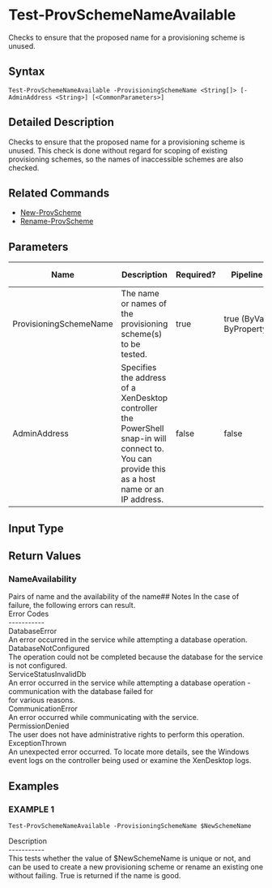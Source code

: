 ﻿# Test-ProvSchemeNameAvailable

   Checks to ensure that the proposed name for a provisioning scheme is unused.

## Syntax
```
Test-ProvSchemeNameAvailable -ProvisioningSchemeName <String[]> [-AdminAddress <String>] [<CommonParameters>]
```

## Detailed Description
   Checks to ensure that the proposed name for a provisioning scheme is unused. This check is done without regard for scoping of existing provisioning schemes, so the names of inaccessible schemes are also checked.

## Related Commands
  * [New-ProvScheme](New-ProvScheme.html)
  * [Rename-ProvScheme](Rename-ProvScheme.html)
## Parameters

| Name   | Description | Required? | Pipeline Input | Default Value |
| --- | --- | --- | --- | --- |
| ProvisioningSchemeName | The name or names of the provisioning scheme(s) to be tested. | true | true (ByValue, ByPropertyName) |  |
| AdminAddress | Specifies the address of a XenDesktop controller the PowerShell snap-in will connect to. You can provide this as a host name or an IP address. | false | false | Localhost. Once a value is provided by any cmdlet, this value becomes the default. |

## Input Type
### 
   
## Return Values
### NameAvailability
   Pairs of name and the availability of the name## Notes
   In the case of failure, the following errors can result.<br>    Error Codes<br>    -----------<br>    DatabaseError<br>    An error occurred in the service while attempting a database operation.<br>    DatabaseNotConfigured<br>    The operation could not be completed because the database for the service is not configured.<br>    ServiceStatusInvalidDb<br>    An error occurred in the service while attempting a database operation - communication with the database failed for<br>    for various reasons.<br>    CommunicationError<br>    An error occurred while communicating with the service.<br>    PermissionDenied<br>    The user does not have administrative rights to perform this operation.<br>    ExceptionThrown<br>    An unexpected error occurred.  To locate more details, see the Windows event logs on the controller being used or examine the XenDesktop logs.
## Examples

### EXAMPLE 1
```
Test-ProvSchemeNameAvailable -ProvisioningSchemeName $NewSchemeName
```
   Description<br>-----------<br>This tests whether the value of $NewSchemeName is unique or not, and can be used to create a new provisioning scheme or rename an existing one without failing. True is returned if the name is good.
